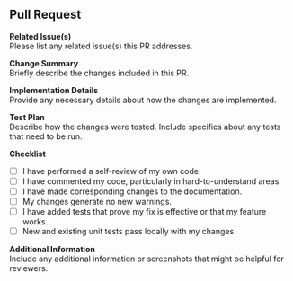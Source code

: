 ## Pull Request

**Related Issue(s)**  
Please list any related issue(s) this PR addresses.

**Change Summary**  
Briefly describe the changes included in this PR.

**Implementation Details**  
Provide any necessary details about how the changes are implemented.

**Test Plan**  
Describe how the changes were tested. Include specifics about any tests that need to be run.

**Checklist**  
- [ ] I have performed a self-review of my own code.
- [ ] I have commented my code, particularly in hard-to-understand areas.
- [ ] I have made corresponding changes to the documentation.
- [ ] My changes generate no new warnings.
- [ ] I have added tests that prove my fix is effective or that my feature works.
- [ ] New and existing unit tests pass locally with my changes.

**Additional Information**  
Include any additional information or screenshots that might be helpful for reviewers.
